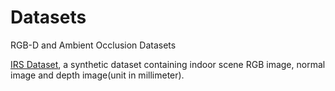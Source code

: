 # Datasets
RGB-D and Ambient Occlusion Datasets  

[IRS Dataset](https://github.com/blackjack2015/IRS), a synthetic dataset containing indoor scene RGB image, normal image and depth image(unit in millimeter).
